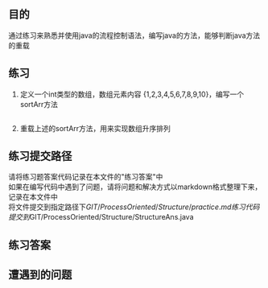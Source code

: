## 目的
通过练习来熟悉并使用java的流程控制语法，编写java的方法，能够判断java方法的重载

## 练习
1. 定义一个int类型的数组，数组元素内容 {1,2,3,4,5,6,7,8,9,10}，编写一个sortArr方法
```java

```
2. 重载上述的sortArr方法，用来实现数组升序排列

## 练习提交路径
请将练习题答案代码记录在本文件的"练习答案"中  
如果在编写代码中遇到了问题，请将问题和解决方式以markdown格式整理下来，记录在本文件中  
将文件提交到指定路径下$GIT/ProcessOriented/Structure/practice.md  
练习代码提交到$GIT/ProcessOriented/Structure/StructureAns.java  

## 练习答案


## 遭遇到的问题